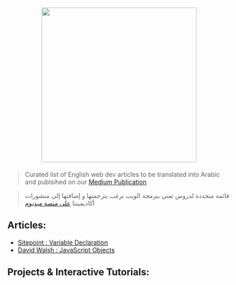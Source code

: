 <h1 align="center">
<img src="https://github.com/Z3Academy/Z3Translate/blob/master/logo.png" width="350" align="middle">
<br>
</h1>

> Curated list of English web dev articles to be translated into Arabic and publsihed on our [Medium Publication](https://medium.com/z3academy)

> قائمة متجددة لدروس تعنى ببرمجة الويب نرغب بترجمتها و إضافتها إلى منشورات أكاديميتنا [على منصة ميديوم](https://medium.com/z3academy)

## Articles:
+ [Sitepoint : Variable Declaration](https://www.sitepoint.com/how-to-declare-variables-javascript/)
+ [David Walsh : JavaScript Objects](https://davidwalsh.name/javascript-objects) 

## Projects & Interactive Tutorials:
